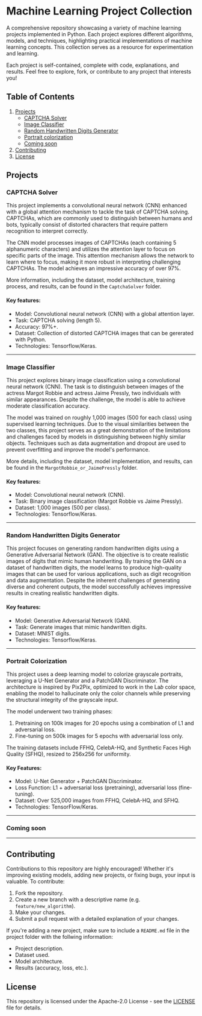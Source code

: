 # Machine Learning Project Collection
A comprehensive repository showcasing a variety of machine learning projects implemented in Python. Each project explores different algorithms, models, and techniques, highlighting practical implementations of machine learning concepts. This collection serves as a resource for experimentation and learning.

Each project is self-contained, complete with code, explanations, and results. Feel free to explore, fork, or contribute to any project that interests you!

## Table of Contents
1. [Projects](#projects)
    - [CAPTCHA Solver](#captcha-solver)
    - [Image Classifier](#image-classifier)
    - [Random Handwritten Digits Generator](#random-handwritten-digits-generator)
    - [Portrait colorization](#portrait-colorization)
    - [Coming soon](#coming-soon)
2. [Contributing](#contributing)
3. [License](#license)

## Projects
### CAPTCHA Solver
This project implements a convolutional neural network (CNN) enhanced with a global attention mechanism to tackle the task of CAPTCHA solving. CAPTCHAs, which are commonly used to distinguish between humans and bots, typically consist of distorted characters that require pattern recognition to interpret correctly.

The CNN model processes images of CAPTCHAs (each containing 5 alphanumeric characters) and utilizes the attention layer to focus on specific parts of the image. This attention mechanism allows the network to learn where to focus, making it more robust in interpreting challenging CAPTCHAs. The model achieves an impressive accuracy of over 97%.

More information, including the dataset, model architecture, training process, and results, can be found in the ```CaptchaSolver``` folder.

#### Key features:
- Model: Convolutional neural network (CNN) with a global attention layer.
- Task: CAPTCHA solving (length 5).
- Accuracy: 97%+.
- Dataset: Collection of distorted CAPTCHA images that can be gererated with Python.
- Technologies: Tensorflow/Keras.
---

### Image Classifier
This project explores binary image classification using a convolutional neural network (CNN). The task is to distinguish between images of the actress Margot Robbie and actress Jaime Pressly, two individuals with similar appearances. Despite the challenge, the model is able to achieve moderate classification accuracy.

The model was trained on roughly 1,000 images (500 for each class) using supervised learning techniques. Due to the visual similarities between the two classes, this project serves as a great demonstration of the limitations and challenges faced by models in distinguishing between highly similar objects. Techniques such as data augmentation and dropout are used to prevent overfitting and improve the model's performance.

More details, including the dataset, model implementation, and results, can be found in the ```MargotRobbie_or_JaimePressly``` folder.

#### Key features:
- Model: Convolutional neural network (CNN).
- Task: Binary image classification (Margot Robbie vs Jaime Pressly).
- Dataset: 1,000 images (500 per class).
- Technologies: Tensorflow/Keras.
---

### Random Handwritten Digits Generator
This project focuses on generating random handwritten digits using a Generative Adversarial Network (GAN). The objective is to create realistic images of digits that mimic human handwriting. By training the GAN on a dataset of handwritten digits, the model learns to produce high-quality images that can be used for various applications, such as digit recognition and data augmentation. Despite the inherent challenges of generating diverse and coherent outputs, the model successfully achieves impressive results in creating realistic handwritten digits.

#### Key features:
- Model: Generative Adversarial Network (GAN).
- Task: Generate images that mimic handwritten digits.
- Dataset: MNIST digits.
- Technologies: Tensorflow/Keras.
---

### Portrait Colorization
This project uses a deep learning model to colorize grayscale portraits, leveraging a U-Net Generator and a PatchGAN Discriminator. The architecture is inspired by Pix2Pix, optimized to work in the La*b* color space, enabling the model to hallucinate only the color channels while preserving the structural integrity of the grayscale input.

The model underwent two training phases:
1. Pretraining on 100k images for 20 epochs using a combination of L1 and adversarial loss.
2. Fine-tuning on 500k images for 5 epochs with adversarial loss only.

The training datasets include FFHQ, CelebA-HQ, and Synthetic Faces High Quality (SFHQ), resized to 256x256 for uniformity.

#### Key Features:
- Model: U-Net Generator + PatchGAN Discriminator.
- Loss Function: L1 + adversarial loss (pretraining), adversarial loss (fine-tuning).
- Dataset: Over 525,000 images from FFHQ, CelebA-HQ, and SFHQ.
- Technologies: TensorFlow/Keras.
---

### Coming soon
---

## Contributing
Contributions to this repository are highly encouraged! Whether it's improving existing models, adding new projects, or fixing bugs, your input is valuable. To contribute:
1. Fork the repository.
2. Create a new branch with a descriptive name (e.g. ```feature/new_algorithm```).
3. Make your changes.
4. Submit a pull request with a detailed explanation of your changes.

If you're adding a new project, make sure to include a ```README.md``` file in the project folder with the follwing information:
- Project description.
- Dataset used.
- Model architecture.
- Results (accuracy, loss, etc.).

## License
This repository is licensed under the Apache-2.0 License - see the [LICENSE](../LICENSE) file for details.
